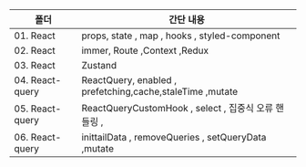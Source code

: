 | 폴더            | 간단 내용                                                 |
| --------------- | --------------------------------------------------------- |
| 01. React       | props, state , map , hooks , styled-component             |
| 02. React       | immer, Route ,Context ,Redux                              |
| 03. React       | Zustand                                                   |
| 04. React-query | ReactQuery, enabled , prefetching,cache,staleTime ,mutate |
| 05. React-query | ReactQueryCustomHook , select , 집중식 오류 핸들링 ,      |
| 06. React-query | inittailData , removeQueries , setQueryData ,mutate       |
